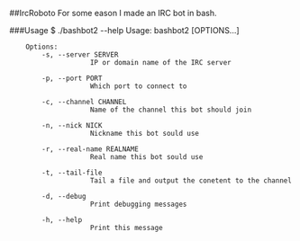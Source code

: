 ##IrcRoboto
For some eason I made an IRC bot in bash.

###Usage
    $ ./bashbot2 --help
    Usage:
        bashbot2 [OPTIONS...]

        Options:
            -s, --server SERVER
                        IP or domain name of the IRC server
            
            -p, --port PORT
                        Which port to connect to
            
            -c, --channel CHANNEL
                        Name of the channel this bot should join
            
            -n, --nick NICK
                        Nickname this bot sould use
            
            -r, --real-name REALNAME
                        Real name this bot sould use
            
            -t, --tail-file
                        Tail a file and output the conetent to the channel
            
            -d, --debug
                        Print debugging messages
            
            -h, --help
                        Print this message
                        
